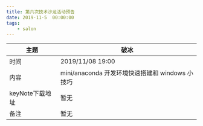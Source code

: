 ```yaml
---
title: 第六次技术沙龙活动预告
date: 2019-11-5  00:00:00
tags:
    - salon
---
```


| 主题            | 破冰                                            |
| --------------- | ----------------------------------------------- |
| 时间            | 2019/11/08 19:00                                |
| 内容            | mini/anaconda 开发环境快速搭建和 windows 小技巧 |
| keyNote下载地址 | 暂无                                            |
| 备注            | 暂无                                            |
